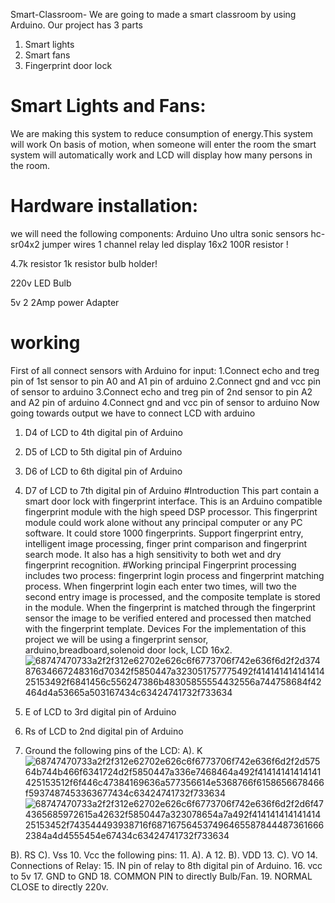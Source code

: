 Smart-Classroom-
We are going to made a smart classroom by using Arduino. Our project has 3 parts 

1. Smart lights
2. Smart fans  
3. Fingerprint door lock
# Smart Lights and Fans:
We are making this system to reduce consumption of energy.This system will work
On basis of motion, when someone will enter the room the smart system will automatically 
work and LCD will display how many persons in the room.
# Hardware installation:
we will need the following components:
Arduino Uno
ultra sonic sensors hc-sr04x2
jumper wires
1 channel relay
led display 16x2
100R resistor !

4.7k resistor
1k resistor
bulb holder!

220v LED Bulb

5v 2 2Amp power Adapter
# working
First of all connect sensors with Arduino for input:
1.Connect echo and treg pin of 1st sensor to pin A0 and A1 pin of arduino
2.Connect gnd and vcc pin of sensor to arduino
3.Connect echo and treg pin of 2nd sensor to pin A2 and A2 pin of arduino
4.Connect gnd and vcc pin of sensor to arduino
Now going towards output we have to connect LCD with arduino
1. D4 of LCD to 4th digital pin of Arduino 
2. D5 of LCD to 5th digital pin of Arduino 
3. D6 of LCD to 6th digital pin of Arduino 
4. D7 of LCD to 7th digital pin of Arduino 
#Introduction
This part contain a smart door lock with fingerprint interface. This is an Arduino compatible fingerprint module with the high speed DSP processor. This fingerprint module could work alone without any principal computer or any PC software. It could store 1000 fingerprints. Support fingerprint entry, intelligent image processing, finger print comparison and fingerprint search mode. It also has a high sensitivity to both wet and dry fingerprint recognition.
#Working principal
Fingerprint processing includes two process: fingerprint login process and fingerprint matching process. When fingerprint login each enter two times, will two the second entry image is processed, and the composite template is stored in the module. When the fingerprint is matched through the fingerprint sensor the image to be verified entered and processed then matched with the fingerprint template.
Devices 
For the implementation of this project we will be using a fingerprint sensor, arduino,breadboard,solenoid door lock, LCD 16x2.
![68747470733a2f2f312e62702e626c6f6773706f742e636f6d2f2d37487634667248316d70342f5850447a323051757775492f41414141414141425153492f6841456c556247386b48305855554432556a744758684f42464d4a53665a503167434c63424741732f733634](https://user-images.githubusercontent.com/126908875/222804031-3598f8cf-9b85-439e-a223-18fc653eb074.png)

5. E of LCD to 3rd digital pin of Arduino
6. Rs of LCD to 2nd digital pin of Arduino 
7. Ground the following pins of the LCD:
  A). K![68747470733a2f2f312e62702e626c6f6773706f742e636f6d2f2d57564b744b466f6341724d2f5850447a336e7468464a492f41414141414141425153512f6f446c47384169636a577356614e5368766f6158656678466f5937487453363677434c63424741732f733634](https://user-images.githubusercontent.com/126908875/222803838-f07bf028-1cf6-4375-ab04-0dff77050b21.png)
![68747470733a2f2f312e62702e626c6f6773706f742e636f6d2f2d6f474365685972615a42632f5850447a323078654a7a492f41414141414141425153452f743544493938716f6871675645374964655878444873616662384a4d4555454e67434c63424741732f733634](https://user-images.githubusercontent.com/126908875/222803950-109a96d7-b324-4e14-8739-c422ed0d0556.png)

  B). RS
  C). Vss
10. Vcc the following pins:
11. A). A
12. B). VDD
13. C). VO
14. Connections of Relay:
15. IN  pin of relay to 8th digital pin of Arduino.
16. vcc to 5v
17. GND to GND
18. COMMON PIN to directly Bulb/Fan.
19. NORMAL CLOSE to directly 220v.
